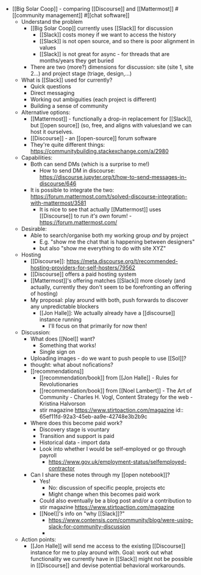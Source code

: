 - [[Big Solar Coop]] - comparing [[Discourse]] and [[Mattermost]] #[[community management]] #[[chat software]]
	- Understand the problem
		- [[Big Solar Coop]] currently uses [[Slack]] for discussion
			- [[Slack]] costs money if we want to access the history
			- [[Slack]] is not open source, and so there is poor alignment in values
			- [[Slack]] is not great for async - for threads that are months/years they get buried
		- There are two (more?) dimensions for discussion: site (site 1, site 2...) and project stage (triage, design,...)
	- What is [[Slack]] used for currently?
		- Quick questions
		- Direct messaging
		- Working out ambiguities (each project is different)
		- Building a sense of community
	- Alternative options:
		- [[Mattermost]] - functionally a drop-in replacement for [[Slack]], but [[open source]] (so, free, and aligns with values)and we can host it ourselves.
		- [[Discourse]] - an [[open-source]] forum software
		- They're quite different things: https://communitybuilding.stackexchange.com/a/2980
	- Capabilities:
		- Both can send DMs (which is a surprise to me!)
			- How to send DM in discourse: https://discourse.jupyter.org/t/how-to-send-messages-in-discourse/646
		- It is possible to integrate the two: https://forum.mattermost.com/t/solved-discourse-integration-with-mattermost/3581
			- It is nice to see that actually [[Mattermost]] uses [[Discourse]] to run *it's own* forum! - https://forum.mattermost.com/
	- Desirable:
		- Able to search/organise both my working group *and* by project
			- E.g. "show me the chat that is happening between designers"
			- but also "show me everything to do with site XYZ"
	- Hosting
		- [[Discourse]]: https://meta.discourse.org/t/recommended-hosting-providers-for-self-hosters/79562
		- [[Discourse]] offers a paid hosting system
		- [[Mattermost]]'s offering matches [[Slack]] more closely (and actually, currently they don't seem to be forefronting an offering of hosting)
		- My proposal: play around with both, push forwards to discover any unpredictable blockers
			- [[Jon Halle]]: We actually already have a [[discourse]] instance running
				- I'll focus on that primarily for now then!
	- Discussion:
		- What does [[Noel]] want?
			- Something that works!
			- Single sign on
		- Uploading images - do we want to push people to use [[Sol]]?
		- thought: what about nofications?
		- [[recommendations]]
			- [[recommendation/book]] from [[Jon Halle]] - Rules for Revolutionaries
			- [[recommendation/book]] from [[Noel Lambert]] - The Art of Community - Charles H. Vogl, Content Strategy for the web - Kristina Halvorson
			- stir magazine https://www.stirtoaction.com/magazine
			  id:: 65ef11fd-92a3-45eb-aa9e-42748e3b2b9c
		- Where does this become paid work?
			- Discovery stage is vountary
			- Transition and support is paid
			- Historical data - import data
			- Look into whether I would be self-employed or go through payroll
				- https://www.gov.uk/employment-status/selfemployed-contractor
		- Can I share these notes through my [[open notebook]]?
			- Yes!
				- No: discussion of specific people, projects etc
				- Might change when this becomes paid work
			- Could also eventually be a blog post and/or a contribution to stir magazine https://www.stirtoaction.com/magazine
			- [[Noel]]'s info on "why [[Slack]]?"
				- https://www.contensis.com/community/blog/were-using-slack-for-community-discussion
				-
	- Action points:
		- [[Jon Halle]] will send me access to the existing [[Discourse]] instance for me to play around with. Goal: work out what functionality we currently have in [[Slack]] might not be possible in [[Discourse]] and devise potential behavioral workarounds.